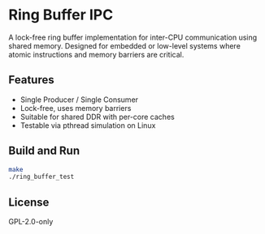 # Ring Buffer IPC

A lock-free ring buffer implementation for inter-CPU communication using shared memory.
Designed for embedded or low-level systems where atomic instructions and memory barriers are critical.

## Features

- Single Producer / Single Consumer
- Lock-free, uses memory barriers
- Suitable for shared DDR with per-core caches
- Testable via pthread simulation on Linux

## Build and Run

```bash
make
./ring_buffer_test
```

## License

GPL-2.0-only
